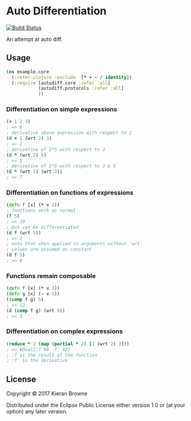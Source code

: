# Auto Differentiation

[![Build Status](https://travis-ci.org/kieranbrowne/autodiff.svg?branch=master)](https://travis-ci.org/kieranbrowne/autodiff)

An attempt at auto diff.

## Usage

```clojure
(ns example.core
  (:refer-clojure :exclude  [* + - / identity])
  (:require [autodiff.core :refer :all]
            [autodiff.protocols :refer :all]
            ))
```

### Differentiation on simple expressions
```clojure
(+ 1 2 3)
; => 6
; derivative above expression with respect to 2
(d + 1 (wrt 2) 3)
; => 1
; derivative of 2*5 with respect to 2
(d * (wrt 2) 5)
; => 5
; derivative of 2*5 with respect to 2 & 5
(d * (wrt 5) (wrt 2))
; => 7
```

### Differentiation on functions of expressions
```clojure
(defn f [x] (* x 2))
; functions work as normal
(f 5)
; => 10
; but can be differentiated
(d f (wrt 5))
; => 2
; note that when applied to arguments without `wrt`
; values are assumed as constant
(d f 5)
; => 0
```

### Functions remain composable
```clojure
(defn f [x] (* x 3))
(defn g [x] (- x 1))
((comp f g) 5)
; => 12
(d (comp f g) (wrt 9))
; => 3
```


### Differentiation on complex expressions
```clojure
(reduce * 2 (map (partial * 2) [1 (wrt 2) 3]))
; => #Dual{:f 96 :f' 48}
; :f is the result of the function
; :f' is the derivative
```

## License

Copyright © 2017 Kieran Browne

Distributed under the Eclipse Public License either version 1.0 or (at
your option) any later version.
